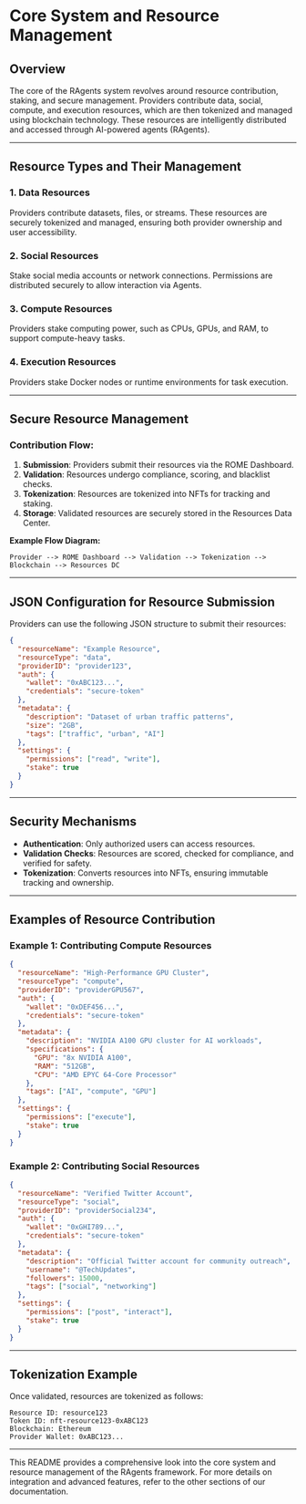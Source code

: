# Core System and Resource Management

## Overview
The core of the RAgents system revolves around resource contribution, staking, and secure management. Providers contribute data, social, compute, and execution resources, which are then tokenized and managed using blockchain technology. These resources are intelligently distributed and accessed through AI-powered agents (RAgents).

---

## Resource Types and Their Management

### **1. Data Resources**
Providers contribute datasets, files, or streams. These resources are securely tokenized and managed, ensuring both provider ownership and user accessibility.

### **2. Social Resources**
Stake social media accounts or network connections. Permissions are distributed securely to allow interaction via Agents.

### **3. Compute Resources**
Providers stake computing power, such as CPUs, GPUs, and RAM, to support compute-heavy tasks.

### **4. Execution Resources**
Providers stake Docker nodes or runtime environments for task execution.

---

## Secure Resource Management

### Contribution Flow:
1. **Submission**: Providers submit their resources via the ROME Dashboard.
2. **Validation**: Resources undergo compliance, scoring, and blacklist checks.
3. **Tokenization**: Resources are tokenized into NFTs for tracking and staking.
4. **Storage**: Validated resources are securely stored in the Resources Data Center.

**Example Flow Diagram:**
```plaintext
Provider --> ROME Dashboard --> Validation --> Tokenization --> Blockchain --> Resources DC
```

---

## JSON Configuration for Resource Submission
Providers can use the following JSON structure to submit their resources:

```json
{
  "resourceName": "Example Resource",
  "resourceType": "data",
  "providerID": "provider123",
  "auth": {
    "wallet": "0xABC123...",
    "credentials": "secure-token"
  },
  "metadata": {
    "description": "Dataset of urban traffic patterns",
    "size": "2GB",
    "tags": ["traffic", "urban", "AI"]
  },
  "settings": {
    "permissions": ["read", "write"],
    "stake": true
  }
}
```

---

## Security Mechanisms
- **Authentication**: Only authorized users can access resources.
- **Validation Checks**: Resources are scored, checked for compliance, and verified for safety.
- **Tokenization**: Converts resources into NFTs, ensuring immutable tracking and ownership.

---

## Examples of Resource Contribution

### Example 1: Contributing Compute Resources
```json
{
  "resourceName": "High-Performance GPU Cluster",
  "resourceType": "compute",
  "providerID": "providerGPU567",
  "auth": {
    "wallet": "0xDEF456...",
    "credentials": "secure-token"
  },
  "metadata": {
    "description": "NVIDIA A100 GPU cluster for AI workloads",
    "specifications": {
      "GPU": "8x NVIDIA A100",
      "RAM": "512GB",
      "CPU": "AMD EPYC 64-Core Processor"
    },
    "tags": ["AI", "compute", "GPU"]
  },
  "settings": {
    "permissions": ["execute"],
    "stake": true
  }
}
```

### Example 2: Contributing Social Resources
```json
{
  "resourceName": "Verified Twitter Account",
  "resourceType": "social",
  "providerID": "providerSocial234",
  "auth": {
    "wallet": "0xGHI789...",
    "credentials": "secure-token"
  },
  "metadata": {
    "description": "Official Twitter account for community outreach",
    "username": "@TechUpdates",
    "followers": 15000,
    "tags": ["social", "networking"]
  },
  "settings": {
    "permissions": ["post", "interact"],
    "stake": true
  }
}
```

---

## Tokenization Example
Once validated, resources are tokenized as follows:

```plaintext
Resource ID: resource123
Token ID: nft-resource123-0xABC123
Blockchain: Ethereum
Provider Wallet: 0xABC123...
```

---

This README provides a comprehensive look into the core system and resource management of the RAgents framework. For more details on integration and advanced features, refer to the other sections of our documentation.
